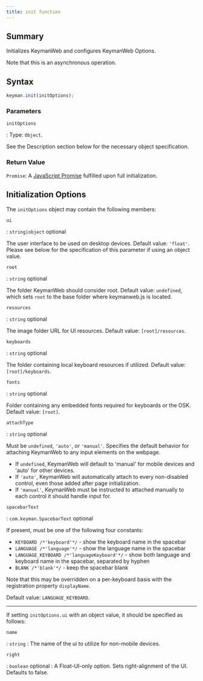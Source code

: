 ```yaml
---
title: init function
---
```


## Summary

Initializes KeymanWeb and configures KeymanWeb Options.

Note that this is an asynchronous operation.

## Syntax

```js
keyman.init(initOptions);
```

### Parameters

`initOptions`

: Type: `Object`.

  See the Description section below for the necessary object specification.

### Return Value

`Promise`: A [JavaScript Promise](https://developer.mozilla.org/en-US/docs/Web/JavaScript/Reference/Global_Objects/Promise)
fulfilled upon full initialization.

## <a name="init_options">Initialization Options</a>

The `initOptions` object may contain the following members:

`ui`

: `string|object` <span class="optional">optional</span>

  The user interface to be used on desktop devices. Default value: `'float'`.
  Please see below for the specification of this parameter if using an object
  value.

`root`

: `string` <span class="optional">optional</span>

  The folder KeymanWeb should consider root. Default value: `undefined`, which
  sets `root` to the base folder where keymanweb.js is located.

`resources`

: `string` <span class="optional">optional</span>

  The image folder URL for UI resources. Default value: `[root]/resources`.

`keyboards`

: `string` <span class="optional">optional</span>

  The folder containing local keyboard resources if utilized. Default value:
  `[root]/keyboards`.

`fonts`

: `string` <span class="optional">optional</span>

  Folder containing any embedded fonts required for keyboards or the OSK.
  Default value: `[root]`.

`attachType`

: `string` <span class="optional">optional</span>

  Must be `undefined`, `'auto'`, or `'manual'`. Specifies the default behavior
  for attaching KeymanWeb to any input elements on the webpage.

  * If `undefined`, KeymanWeb will default to 'manual' for mobile devices and
    'auto' for other devices.
  * If `'auto'`, KeymanWeb will automatically attach to every non-disabled
    control, even those added after page initialization.
  * If `'manual'`, KeymanWeb must be instructed to attached manually to each
    control it should handle input for.

`spacebarText`

: `com.keyman.SpacebarText` <span class="optional">optional</span>

  If present, must be one of the following four constants:
  * `KEYBOARD /*'keyboard'*/` - show the keyboard name in the spacebar
  * `LANGUAGE /*'language'*/` - show the language name in the spacebar
  * `LANGUAGE_KEYBOARD /*'languageKeyboard'*/` - show both language and
    keyboard name in the spacebar, separated by hyphen
  * `BLANK /*'blank'*/` - keep the spacebar blank

  Note that this may be overridden on a per-keyboard basis with the registration
  property `displayName`.

  Default value: `LANGUAGE_KEYBOARD`.

---

If setting `initOptions.ui` with an object value, it should be specified as
follows:

`name`

: `string`
: The name of the ui to utilize for non-mobile devices.


`right`

: `boolean` <span class="optional">optional</span>
: A Float-UI-only option. Sets right-alignment of the UI. Defaults to false.

